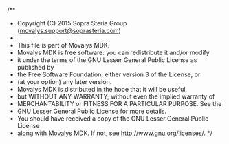 /**
 * Copyright (C) 2015 Sopra Steria Group (movalys.support@soprasteria.com)
 *
 * This file is part of Movalys MDK.
 * Movalys MDK is free software: you can redistribute it and/or modify
 * it under the terms of the GNU Lesser General Public License as published by
 * the Free Software Foundation, either version 3 of the License, or
 * (at your option) any later version.
 * Movalys MDK is distributed in the hope that it will be useful,
 * but WITHOUT ANY WARRANTY; without even the implied warranty of
 * MERCHANTABILITY or FITNESS FOR A PARTICULAR PURPOSE. See the
 * GNU Lesser General Public License for more details.
 * You should have received a copy of the GNU Lesser General Public License
 * along with Movalys MDK. If not, see <http://www.gnu.org/licenses/>.
 */
